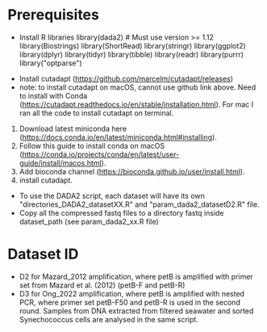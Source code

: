 # Prerequisites
* Install R libraries
    library(dada2) # Must use version >= 1.12
    library(Biostrings)
    library(ShortRead)
    library(stringr)
    library(ggplot2)
    library(dplyr)
    library(tidyr)
    library(tibble)
    library(readr)
    library(purrr)
    library("optparse")  
    
- Install cutadapt (https://github.com/marcelm/cutadapt/releases)
- note: to install cutadapt on macOS, cannot use github link above. Need to install with Conda (https://cutadapt.readthedocs.io/en/stable/installation.html). For mac I ran all the code to install cutadapt on terminal.
1. Download latest miniconda here (https://docs.conda.io/en/latest/miniconda.html#installing). 
2. Follow this guide to install conda on macOS (https://conda.io/projects/conda/en/latest/user-guide/install/macos.html). 
3. Add bioconda channel (https://bioconda.github.io/user/install.html).
4. install cutadapt.

- To use the DADA2 script, each dataset will have its own "directories_DADA2_datasetXX.R" and "param_dada2_datasetD2.R" file. 
- Copy all the compressed fastq files to a directory fastq inside dataset_path (see param_dada2_xx.R file) 

# Dataset ID
- D2 for Mazard_2012 amplification, where petB is amplified with primer set from Mazard et al. (2012) (petB-F and petB-R)
- D3 for Ong_2022 amplification, where petB is amplified with nested PCR, where primer set petB-F50 and petB-R is used in the second round. Samples from DNA extracted from filtered seawater and sorted Synechococcus cells are analysed in the same script.
